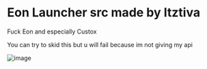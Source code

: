 # Eon Launcher src made by Itztiva

Fuck Eon and especially Custox

You can try to skid this but u will fail because im not giving my api

![image](https://github.com/itztiva/EonWPFUILauncher/assets/98614842/5108e3a5-903a-48f7-ac17-0a4c572255d2)
